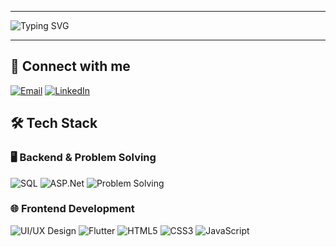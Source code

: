 ---------------------------------------------------------------------------------------------------------------------------------------------------------------------------------------------------------------
  ![Typing SVG](https://readme-typing-svg.demolab.com?size=30&duration=5000&color=FF69B4&lines=+++++++++++Hi,+I'm+Jana+alazzeh!;+++++++++++ASP.Net-Flutter+Developer;+++++++++%26+UI%2FUX+Designer)

---------------------------------------------------------------------------------------------------------------------------------------------------------------------------------------------------------------

## 🔗 Connect with me
[![Email](https://img.shields.io/badge/Email-Contact-red?style=for-the-badge&logo=gmail&logoColor=white)](mailto:jana.alazzeh4931@gmail.com)
[![LinkedIn](https://img.shields.io/badge/LinkedIn-Follow-blue?style=for-the-badge&logo=linkedin&logoColor=white)](https://www.linkedin.com/in/jana-alazzeh-b4b727319/)




## 🛠️ Tech Stack

### 🖥️ Backend & Problem Solving
![SQL](https://img.shields.io/badge/MySQL-005C84?style=for-the-badge&logo=mysql&logoColor=white)
![ASP.Net](https://img.shields.io/badge/ASP.Net-512BD4?style=for-the-badge&logo=dot-net&logoColor=white)
![Problem Solving](https://img.shields.io/badge/Problem_Solving-F0DB4F?style=for-the-badge&logo=hackerrank&logoColor=black)


### 🌐 Frontend Development
![UI/UX Design](https://img.shields.io/badge/UI%2FUX-Design-FF69B4?style=for-the-badge&logo=figma&logoColor=white)
![Flutter](https://img.shields.io/badge/Flutter-02569B?style=for-the-badge&logo=flutter&logoColor=white)
![HTML5](https://img.shields.io/badge/HTML5-E34F26?style=for-the-badge&logo=html5&logoColor=white)
![CSS3](https://img.shields.io/badge/CSS3-1572B6?style=for-the-badge&logo=css3&logoColor=white)
![JavaScript](https://img.shields.io/badge/JavaScript-F7DF1E?style=for-the-badge&logo=javascript&logoColor=black)

